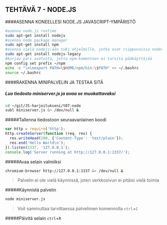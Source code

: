 ## TEHTÄVÄ 7 - NODE.JS


####ASENNA KONEELLESI NODE.JS JAVASCRIPT-YMPÄRISTÖ
```sh
#asenna node.js runtime
sudo apt-get install nodejs
#asenna node package manager
sudo apt-get install npm
#asenna vielä nodejs:ään tuki ohjelmille, jotka ovat riippuvaisia noden binääristä
sudo apt-get install nodejs-legacy
#korjaa pari asetusta, jotta npm-komentoon ei tarvita pääkäyttäjää
npm config set prefix ~/npm
echo -e "\n\nexport PATH=\$HOME/npm/bin:\$PATH" >> ~/.bashrc
source ~/.bashrc
```
####RAKENNA MINIPALVELIN JA TESTAA SITÄ

##### Luo tiedosto miniserver.js ja avaa se muokattavaksi
```sh
cd ~/git/JS-harjoitukseni/t07-node
subl miniserver.js &> /dev/null &
```

#####Tallenna tiedostoon seuraavanlainen koodi
```js
var http = require('http');
http.createServer(function (req, res) {
  res.writeHead(200, {'Content-Type': 'text/plain'});
  res.end('Hello World\n');
}).listen(1337, '127.0.0.1');
console.log('Server running at http://127.0.0.1:1337/');
```
#####Avaa selain valmiiksi
```sh
chromium-browser http://127.0.0.1:1337 &> /dev/null &
```
>Palvelin ei ole vielä käynnissä, joten verkkosivun ei pitäisi vielä toimia

#####Käynnistä palvelin
```sh
node miniserver.js
```
> Voit sammuttaa tarvittaessa palvelimen komennolla `ctrl`+`C`

#####Päivitä selain
`ctrl`+`R`


